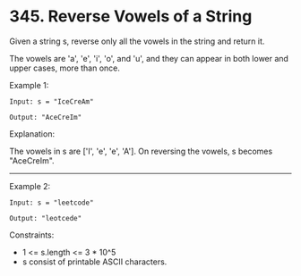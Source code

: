 # 345. Reverse Vowels of a String

Given a string s, reverse only all the vowels in the string and return it.

The vowels are 'a', 'e', 'i', 'o', and 'u', and they can appear in both lower and upper cases, more than once.



Example 1:

    Input: s = "IceCreAm"
    
    Output: "AceCreIm"

Explanation:

The vowels in s are ['I', 'e', 'e', 'A']. On reversing the vowels, s becomes "AceCreIm".

---

Example 2:

    Input: s = "leetcode"
    
    Output: "leotcede"



Constraints:

- 1 <= s.length <= 3 * 10^5
- s consist of printable ASCII characters.